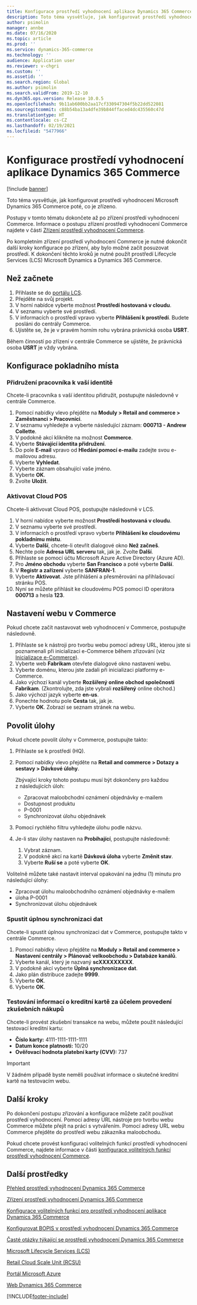 ```yaml
---
title: Konfigurace prostředí vyhodnocení aplikace Dynamics 365 Commerce
description: Toto téma vysvětluje, jak konfigurovat prostředí vyhodnocení Microsoft Dynamics 365 Commerce poté, co je zřízeno.
author: psimolin
manager: annbe
ms.date: 07/16/2020
ms.topic: article
ms.prod: ''
ms.service: dynamics-365-commerce
ms.technology: ''
audience: Application user
ms.reviewer: v-chgri
ms.custom: ''
ms.assetid: ''
ms.search.region: Global
ms.author: psimolin
ms.search.validFrom: 2019-12-10
ms.dyn365.ops.version: Release 10.0.5
ms.openlocfilehash: 9b11ab600bb2aa17cf330947304f5b22dd522081
ms.sourcegitcommit: c88b54ba13a4dfe39b844ffaced4dc435560c47d
ms.translationtype: HT
ms.contentlocale: cs-CZ
ms.lasthandoff: 02/19/2021
ms.locfileid: "5477966"
---
```

# <a name="configure-a-dynamics-365-commerce-evaluation-environment"></a>Konfigurace prostředí vyhodnocení aplikace Dynamics 365 Commerce

[!include [banner](includes/banner.md)]

Toto téma vysvětluje, jak konfigurovat prostředí vyhodnocení Microsoft Dynamics 365 Commerce poté, co je zřízeno.

Postupy v tomto tématu dokončete až po zřízení prostředí vyhodnocení Commerce. Informace o postupu zřízení prostředí vyhodnocení Commerce najdete v části [Zřízení prostředí vyhodnocení Commerce](provisioning-guide.md).

Po kompletním zřízení prostředí vyhodnocení Commerce je nutné dokončit další kroky konfigurace po zřízení, aby bylo možné začít posuzovat prostředí. K dokončení těchto kroků je nutné použít prostředí Lifecycle Services (LCS) Microsoft Dynamics a Dynamics 365 Commerce.

## <a name="before-you-start"></a>Než začnete

1. Přihlaste se do [portálu LCS](https://lcs.dynamics.com).
1. Přejděte na svůj projekt.
1. V horní nabídce vyberte možnost **Prostředí hostovaná v cloudu**.
1. V seznamu vyberte své prostředí.
1. V informacích o prostředí vpravo vyberte **Přihlášení k prostředí**. Budete posláni do centrály Commerce.
1. Ujistěte se, že je v pravém horním rohu vybrána právnická osoba **USRT**.

Během činností po zřízení v centrále Commerce se ujistěte, že právnická osoba **USRT** je vždy vybrána.

## <a name="configure-the-point-of-sale"></a>Konfigurace pokladního místa

### <a name="associate-a-worker-with-your-identity"></a>Přidružení pracovníka k vaší identitě

Chcete-li pracovníka s vaší identitou přidružit, postupujte následovně v centrále Commerce.

1. Pomocí nabídky vlevo přejděte na **Moduly \> Retail and commerce \> Zaměstnanci \> Pracovníci**.
1. V seznamu vyhledejte a vyberte následující záznam: **000713 - Andrew Collette**.
1. V podokně akcí klikněte na možnost **Commerce**.
1. Vyberte **Stávající identita přidružení**.
1. Do pole **E-mail** vpravo od **Hledání pomocí e-mailu** zadejte svou e-mailovou adresu.
1. Vyberte **Vyhledat**.
1. Vyberte záznam obsahující vaše jméno.
1. Vyberte **OK**.
1. Zvolte **Uložit**.

### <a name="activate-cloud-pos"></a>Aktivovat Cloud POS

Chcete-li aktivovat Cloud POS, postupujte následovně v LCS.

1. V horní nabídce vyberte možnost **Prostředí hostovaná v cloudu**.
1. V seznamu vyberte své prostředí.
1. V informacích o prostředí vpravo vyberte **Přihlášení ke cloudovému pokladnímu místu**.
1. Vyberte **Další**, chcete-li otevřít dialogové okno **Než začneš**.
1. Nechte pole **Adresa URL serveru** tak, jak je. Zvolte **Další**.
1. Přihlaste se pomocí účtu Microsoft Azure Active Directory (Azure AD).
1. Pro **Jméno obchodu** vyberte **San Francisco** a poté vyberte **Další**.
1. V **Registr a zařízení** vyberte **SANFRAN-1**.
1. Vyberte **Aktivovat**. Jste přihlášeni a přesměrováni na přihlašovací stránku POS.
1. Nyní se můžete přihlásit ke cloudovému POS pomocí ID operátora **000713** a hesla **123**.

## <a name="set-up-your-site-in-commerce"></a>Nastavení webu v Commerce

Pokud chcete začít nastavovat web vyhodnocení v Commerce, postupujte následovně.

1. Přihlaste se k nástroji pro tvorbu webu pomocí adresy URL, kterou jste si poznamenali při inicializaci e-Commerce během zřizování (viz [Inicializace e-Commerce](provisioning-guide.md#initialize-e-commerce)).
1. Vyberte web **Fabrikam** otevřete dialogové okno nastavení webu.
1. Vyberte doménu, kterou jste zadali při inicializaci platformy e-Commerce.
1. Jako výchozí kanál vyberte **Rozšířený online obchod společnosti Fabrikam**. (Zkontrolujte, zda jste vybrali **rozšířený** online obchod.)
1. Jako výchozí jazyk vyberte **en-us**.
1. Ponechte hodnotu pole **Cesta** tak, jak je.
1. Vyberte **OK**. Zobrazí se seznam stránek na webu.

## <a name="enable-jobs"></a>Povolit úlohy

Pokud chcete povolit úlohy v Commerce, postupujte takto:

1. Přihlaste se k prostředí (HQ).
1. Pomocí nabídky vlevo přejděte na **Retail and commerce \> Dotazy a sestavy \> Dávkové úlohy**.

    Zbývající kroky tohoto postupu musí být dokončeny pro každou z následujících úloh:

    * Zpracovat maloobchodní oznámení objednávky e-mailem
    * Dostupnost produktu
    * P-0001
    * Synchronizovat úlohu objednávek

1. Pomocí rychlého filtru vyhledejte úlohu podle názvu.
1. Je-li stav úlohy nastaven na **Probíhající**, postupujte následovně:

    1. Vybrat záznam.
    1. V podokně akcí na kartě **Dávková úloha** vyberte **Změnit stav**.
    1. Vyberte **Ruší se** a poté vyberte **OK**.

Volitelně můžete také nastavit interval opakování na jednu (1) minutu pro následující úlohy:

* Zpracovat úlohu maloobchodního oznámení objednávky e-mailem
* úloha P-0001
* Synchronizovat úlohu objednávek

### <a name="run-full-data-synchronization"></a>Spustit úplnou synchronizaci dat

Chcete-li spustit úplnou synchronizaci dat v Commerce, postupujte takto v centrále Commerce.

1. Pomocí nabídky vlevo přejděte na **Moduly \> Retail and commerce \> Nastavení centrály \> Plánovač velkoobchodu \> Databáze kanálů**.
1. Vyberte kanál, který je nazvaný **scXXXXXXXXX**.
1. V podokně akcí vyberte **Úplná synchronizace dat**.
1. Jako plán distribuce zadejte **9999**.
1. Vyberte **OK**.
1. Vyberte **OK**.

### <a name="test-credit-card-information-to-do-test-purchases"></a>Testování informací o kreditní kartě za účelem provedení zkušebních nákupů

Chcete-li provést zkušební transakce na webu, můžete použít následující testovací kreditní kartu:

- **Číslo karty:** 4111-1111-1111-1111
- **Datum konce platnosti:** 10/20
- **Ověřovací hodnota platební karty (CVV):** 737

> [!IMPORTANT]
> V žádném případě byste neměli používat informace o skutečné kreditní kartě na testovacím webu.

## <a name="next-steps"></a>Další kroky

Po dokončení postupu zřizování a konfigurace můžete začít používat prostředí vyhodnocení. Pomocí adresy URL nástroje pro tvorbu webu Commerce můžete přejít na práci s vytvářením. Pomocí adresy URL webu Commerce přejděte do prostředí webu zákazníka maloobchodu.

Pokud chcete provést konfiguraci volitelných funkcí prostředí vyhodnocení Commerce, najdete informace v části [konfigurace volitelných funkcí prostředí vyhodnocení Commerce](cpe-optional-features.md).

## <a name="additional-resources"></a>Další prostředky

[Přehled prostředí vyhodnocení Dynamics 365 Commerce](cpe-overview.md)

[Zřízení prostředí vyhodnocení Dynamics 365 Commerce](provisioning-guide.md)

[Konfigurace volitelných funkcí pro prostředí vyhodnocení aplikace Dynamics 365 Commerce](cpe-optional-features.md)

[Konfigurovat BOPIS v prostředí vyhodnocení Dynamics 365 Commerce](cpe-bopis.md)

[Časté otázky týkající se prostředí vyhodnocení Dynamics 365 Commerce](cpe-faq.md)

[Microsoft Lifecycle Services (LCS)](https://docs.microsoft.com/dynamics365/unified-operations/dev-itpro/lifecycle-services/lcs-user-guide)

[Retail Cloud Scale Unit (RCSU)](https://docs.microsoft.com/business-applications-release-notes/october18/dynamics365-retail/retail-cloud-scale-unit)

[Portál Microsoft Azure](https://azure.microsoft.com/features/azure-portal)

[Web Dynamics 365 Commerce](https://aka.ms/Dynamics365CommerceWebsite)


[!INCLUDE[footer-include](../includes/footer-banner.md)]
